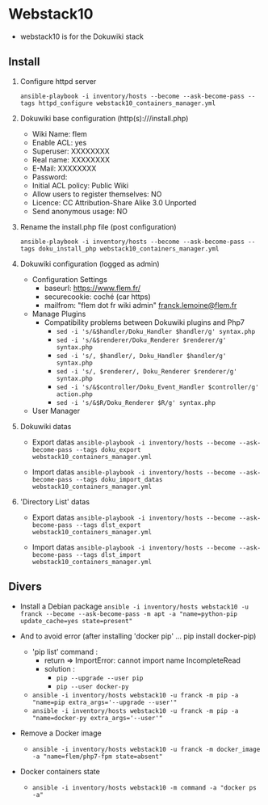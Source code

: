 Webstack10
==========

* webstack10 is for the Dokuwiki stack


Install
-------

1. Configure httpd server

	`ansible-playbook -i inventory/hosts --become --ask-become-pass --tags httpd_configure webstack10_containers_manager.yml`

2. Dokuwiki base configuration (http(s)://<baseurl>/install.php)

   * Wiki Name: flem
   * Enable ACL: yes
   * Superuser: XXXXXXXX
   * Real name: XXXXXXXX
   * E-Mail: XXXXXXXX
   * Password:
   * Initial ACL policy: Public Wiki
   * Allow users to register themselves: NO
   * Licence: CC Attribution-Share Alike 3.0 Unported
   * Send anonymous usage: NO

3. Rename the install.php file (post configuration)

	`ansible-playbook -i inventory/hosts --become --ask-become-pass --tags doku_install_php webstack10_containers_manager.yml`

4. Dokuwiki configuration (logged as admin)

   * Configuration Settings
     * baseurl: https://www.flem.fr/
     * securecookie: coché (car https)
     * mailfrom: "flem dot fr wiki admin" <franck.lemoine@flem.fr>
   * Manage Plugins
     * Compatibility problems between Dokuwiki plugins and Php7
       * ```sed -i 's/&$handler/Doku_Handler $handler/g' syntax.php```
       * ```sed -i 's/&$renderer/Doku_Renderer $renderer/g' syntax.php```
       * ```sed -i 's/, $handler/, Doku_Handler $handler/g' syntax.php```
       * ```sed -i 's/, $renderer/, Doku_Renderer $renderer/g' syntax.php```
       * ```sed -i 's/&$controller/Doku_Event_Handler $controller/g' action.php```
       * ```sed -i 's/&$R/Doku_Renderer $R/g' syntax.php```
   * User Manager

5. Dokuwiki datas

   * Export datas
	`ansible-playbook -i inventory/hosts --become --ask-become-pass --tags doku_export webstack10_containers_manager.yml`

   * Import datas
	`ansible-playbook -i inventory/hosts --become --ask-become-pass --tags doku_import_datas webstack10_containers_manager.yml`

6. 'Directory List' datas

   * Export datas
	`ansible-playbook -i inventory/hosts --become --ask-become-pass --tags dlst_export webstack10_containers_manager.yml`

   * Import datas
	`ansible-playbook -i inventory/hosts --become --ask-become-pass --tags dlst_import webstack10_containers_manager.yml`



Divers
------

* Install a Debian package
	`ansible -i inventory/hosts webstack10 -u franck --become --ask-become-pass -m apt -a "name=python-pip update_cache=yes state=present"`

* And to avoid error (after installing 'docker pip' ... pip install docker-pip)
   * 'pip list' command :
     * return => ImportError: cannot import name IncompleteRead
     * solution :
       * `pip --upgrade --user pip`
       * `pip --user docker-py`
   * `ansible -i inventory/hosts webstack10 -u franck -m pip -a "name=pip extra_args='--upgrade --user'"`
   * `ansible -i inventory/hosts webstack10 -u franck -m pip -a "name=docker-py extra_args='--user'"`

* Remove a Docker image
   * `ansible -i inventory/hosts webstack10 -u franck -m docker_image -a "name=flem/php7-fpm state=absent"`

* Docker containers state
   * `ansible -i inventory/hosts webstack10 -m command -a "docker ps -a"`
